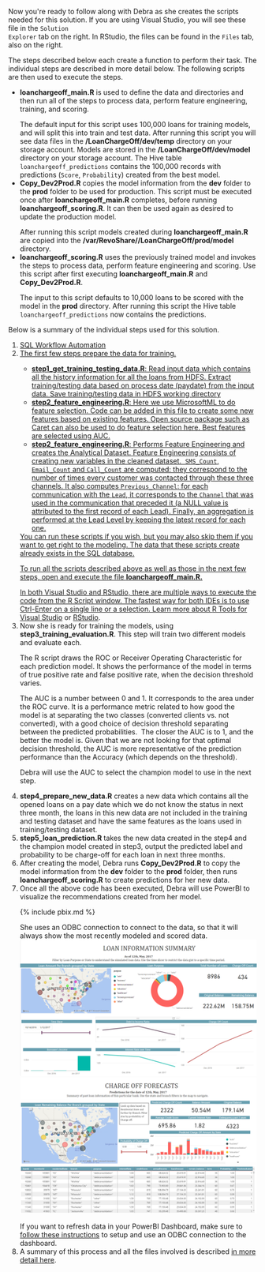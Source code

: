 
Now you're ready to follow along with Debra as she creates the scripts needed for this solution. <span class="sql"> If you are using Visual Studio, you will see these file in the <code>Solution Explorer</code> tab on the right. In RStudio, the files can be found in the <code>Files</code> tab, also on the right. </span> 

<div class="hdi">The steps described below each create a function to perform their task.  The individual steps are described in more detail below.  The following scripts are then used to execute the steps.  
<ul><li>
<strong>loanchargeoff_main.R</strong> is used to define the data and directories and then run all of the steps to process data, perform feature engineering, training, and scoring.  
<p></p>
The default input for this script uses 100,000 loans for training models, and will split this into train and test data.  After running this script you will see data files in the <strong>/LoanChargeOff/dev/temp</strong> directory on your storage account.  Models are stored in the <strong>/LoanChargeOff/dev/model</strong> directory on your storage account. The Hive table <code>loanchargeoff_predictions</code> contains the 100,000 records with predictions (<code>Score</code>, <code>Probability</code>) created from the best model.
</li>
<li>
<strong>Copy_Dev2Prod.R</strong> copies the model information from the <strong>dev</strong> folder to the <strong>prod</strong> folder to be used for production.  This script must be executed once after <strong>loanchargeoff_main.R</strong> completes, before running <strong>loanchargeoff_scoring.R</strong>.  It can then be used again as desired to update the production model. 
<p></p>
After running this script models created during <strong>loanchargeoff_main.R</strong> are copied into the <strong>/var/RevoShare/<user>/LoanChargeOff/prod/model</strong> directory.
</li>
<li>
<strong>loanchargeoff_scoring.R</strong> uses the previously trained model and invokes the steps to process data, perform feature engineering and scoring.  Use this script after first executing <strong>loanchargeoff_main.R</strong> and <strong>Copy_Dev2Prod.R</strong>.
<p></p>
The input to this script defaults to 10,000 loans to be scored with the model in the <strong>prod</strong> directory. After running this script the Hive table <code>loanchargeoff_predictions</code> now contains the predictions.  
</li></ul>
</div>

Below is a summary of the individual steps used for this solution. 
<ol>
<li class="sql">  <a href="https://microsoft.github.io/r-server-loan-chargeoff/dba.html#workflow-automation"> SQL Workflow Automation </li>

<li>
The first few steps prepare the data for training.
</li>

<ul>
<li>  <strong>step1_get_training_testing_data.R</strong>: Read input data which contains all the history information for all the loans from HDFS. Extract training/testing data based on process date (paydate) from the input data. Save training/testing data in HDFS working directory </li>

<li>  <strong>step2_feature_engineering.R</strong>:  Here we use MicrosoftML to do feature selection. Code can be added in this file to create some new features based on existing features. Open source package such as Caret can also be used to do feature selection here. Best features are selected using AUC. </li>

<li>	<strong>step2_feature_engineering.R</strong>:  Performs Feature Engineering and creates the Analytical Dataset. Feature Engineering consists of creating new variables in the cleaned dataset.  <code>SMS_Count</code>, <code>Email_Count</code> and <code>Call_Count</code> are computed: they correspond to the number of times every customer was contacted through these three channels. It also computes <code>Previous_Channel</code>: for each communication with the <code>Lead</code>, it corresponds to the <code>Channel</code> that was used in the communication that preceded it (a NULL value is attributed to the first record of each Lead). Finally, an aggregation is performed at the Lead Level by keeping the latest record for each one. </li>
</ul>



    
<div class="alert alert-info" role="alert">
<div class="cig">
You can run these scripts if you wish, but you may also skip them if you want to get right to the modeling.  The data that these scripts create already exists in the SQL database.
<p/>
</div>
<div class=" hdi" >
To run all the scripts described above as well as those in the next few steps, open and execute the file <strong>loanchargeoff_main.R.</strong>
<p/>
</div>
In <span class="sql">both Visual Studio and</span> RStudio, there are multiple ways to execute the code from the R Script window.  The fastest way <span class="sql">for both IDEs</span> is to use Ctrl-Enter on a single line or a selection.  Learn more about  <span class="sql"><a href="http://microsoft.github.io/RTVS-docs/">R Tools for Visual Studio</a> or</span> <a href="https://www.rstudio.com/products/rstudio/features/">RStudio</a>.

</div>

<li>  Now she is ready for training the models, using <strong>step3_training_evaluation.R</strong>.  This step will train two different models and evaluate each.  
<p></p>
   
   The R script draws the ROC or Receiver Operating Characteristic for each prediction model. It shows the performance of the model in terms of true positive rate and false positive rate, when the decision threshold varies. 
</p><p>
   The AUC is a number between 0 and 1.  It corresponds to the area under the ROC curve. It is a performance metric related to how good the model is at separating the two classes (converted clients vs. not converted), with a good choice of decision threshold separating between the predicted probabilities.  The closer the AUC is to 1, and the better the model is. Given that we are not looking for that optimal decision threshold, the AUC is more representative of the prediction performance than the Accuracy (which depends on the threshold). 
</p><p> 
   Debra will use the AUC to select the champion model to use in the next step.
</p></li>

<li> <strong>step4_prepare_new_data.R</strong> creates a new data which contains all the opened loans on a pay date which we do not know the status in next three month, the loans in this new data are not included in the training and testing dataset and have the same features as the loans used in training/testing dataset.
</li>

<li> <strong>step5_loan_prediction.R</strong> takes the new data created in the step4 and the champion model created in step3, output the predicted label and probability to be charge-off for each loan in next three months.
</li>

<li class="hdi">
After creating the model, Debra runs <strong>Copy_Dev2Prod.R</strong> to copy the model information from the <strong>dev</strong> folder to the <strong>prod</strong> folder, then runs <strong>loanchargeoff_scoring.R</strong> to create predictions for her new data. 
</li>
<li> Once all the above code has been executed, Debra will use PowerBI to visualize the recommendations created from her model. 

{% include pbix.md %}

She uses an ODBC connection to connect to the data, so that it will always show the most recently modeled and scored data.
  <img src="images/visualize1.png"> 
  <img src="images/visualize2.png"> 
  <div class="alert alert-info" role="alert">
  If you want to refresh data in your PowerBI Dashboard, make sure to <a href="Visualize_Results.html">follow these instructions</a> to setup and use an ODBC connection to the dashboard.
  </div>
</li>
<li>A summary of this process and all the files involved is described <a href="data-scientist.html">in more detail here</a>.
</li>
</ol>